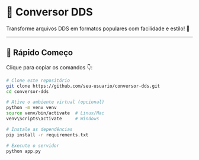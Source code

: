 # 🎨 Conversor DDS

Transforme arquivos DDS em formatos populares com facilidade e estilo! 🚀

---

## 🚀 **Rápido Começo**

Clique para copiar os comandos 👇:  

```bash
# Clone este repositório
git clone https://github.com/seu-usuario/conversor-dds.git
cd conversor-dds

# Ative o ambiente virtual (opcional)
python -m venv venv
source venv/bin/activate  # Linux/Mac
venv\Scripts\activate     # Windows

# Instale as dependências
pip install -r requirements.txt

# Execute o servidor
python app.py

